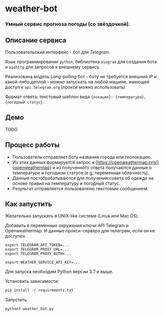 # weather-bot

### Умный сервис прогноза погоды (со звёздочкой).

## Описание сервиса

Пользовательский интерфейс - бот для *Telegram*.

Язык программирования `python`, библиотека `aiogram` для создания бота и `aiohttp` для запросов к внешнему сервису.

Реализована модель Long-polling бот - боту не требуется внешний IP и какой-либо деплой - можно запускать на любой машине, имеющей доступ к `api.telegram.org` (прокси можно использовать).

Формат ответа: текстовый шаблон вида `{локация}: {температура}, {погодный статус}`.

## Демо

TODO

## Процесс работы

- Пользователь отправляет боту название города или геолокацию.
- Из этих данных формируется запрос к [https://openweathermap.org/](openweathermap) и из полученного ответа получаются данные о температуре и погодном статусе (e.g. переменная облачность).
- Данные постобрабатываются для получения совета об одежде на основе правил на температуру и погодный статус.
- Результат отправляется пользователю текстовым сообщением.

## Как запустить

Желательно запускать в UNIX-like системе (Linux или Mac OS).

Добавить в переменные окружения ключи API Telegram и Openweathermap. И данные прокси-сервера для телеграм, если он не доступен. 

```
export TELEGRAM_API_TOKEN=...
export TELEGRAM_PROXY_URL=...
export TELEGRAM_PROXY_AUTH=...

export WEATHER_SERVICE_API_KEY=...
```

Для запуска необходим Python версии 3.7 и выше.

Установить зависимости:

```python
pip install -r requirements.txt
```

Запустить
```python
python3 weather_bot.py
```
